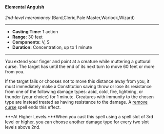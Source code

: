 #### Elemental Anguish
*2nd-level necromancy* (Bard,Cleric,Pale Master,Warlock,Wizard)
___
- **Casting Time:** 1 action
- **Range:** 30 feet
- **Components:** V, S
- **Duration:** Concentration, up to 1 minute
---
You extend your finger and point at a creature while muttering a guttural curse. The target has until the end of its next turn to move 60 feet or more from you.

If the target fails or chooses not to move this distance away from you, it must immediately make a Constitution saving throw or lose its resistance from one of the following damage types: acid, cold, fire, lightning, or thunder (your choice) for 1 minute. Creatures with immunity to the chosen type are instead treated as having resistance to the damage. A [remove curse](./remove-curse.md) spell ends this effect.

***At Higher Levels.***When you cast this spell using a spell slot of 3rd level or higher, you can choose another damage type for every two slot levels above 2nd.
